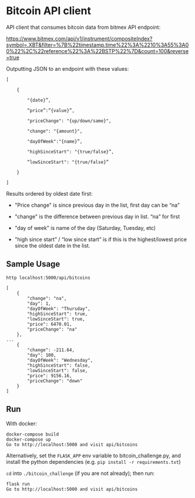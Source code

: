 # Bitcoin API client
API client that consumes bitcoin data from bitmex API endpoint:

https://www.bitmex.com/api/v1/instrument/compositeIndex?symbol=.XBT&filter=%7B%22timestamp.time%22%3A%2210%3A55%3A00%22%2C%22reference%22%3A%22BSTP%22%7D&count=100&reverse=true

Outputting JSON to an endpoint with these values:

```
[

    {

        "{date}”,

        “price”:”{value}”,

        "priceChange": "{up/down/same}",

        "change": "{amount}",

        "dayOfWeek":"{name}”,

        "highSinceStart": "{true/false}”,

        “lowSinceStart": "{true/false}”

    }

]
```

Results ordered by oldest date first:

 
- "Price change" is since previous day in the list, first day can be “na”

- "change" is the difference between previous day in list. “na” for first

- "day of week" is name of the day (Saturday, Tuesday, etc)

- "high since start” / “low since start” is if this is the highest/lowest price since the oldest date in the list.

Sample Usage
---------------
`http localhost:5000/api/bitcoins`

```
[
    {
        "change": "na",
        "day": 1,
        "dayOfWeek": "Thursday",
        "highSinceStart": true,
        "lowSinceStart": true,
        "price": 6470.01,
        "priceChange": "na"
    },
...
    {
        "change": -211.64,
        "day": 100,
        "dayOfWeek": "Wednesday",
        "highSinceStart": false,
        "lowSinceStart": false,
        "price": 9156.16,
        "priceChange": "down"
    }
]
```


Run
---
With docker:
```
docker-compose build
docker-compose up
Go to http://localhost:5000 and visit api/bitcoins
```

Alternatively, set the `FLASK_APP` env variable
to bitcoin_challenge.py, and install the python dependencies (e.g. `pip install
-r requirements.txt`)


`cd` into `./bitcoin_challenge` (if you are not already); then run:
```
flask run
Go to http://localhost:5000 and visit api/bitcoins
```
